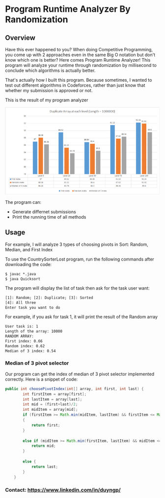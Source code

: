 # Program Runtime Analyzer By Randomization

## Overview

Have this ever happened to you? When doing Competitive Programming, you come up with 2 approaches even in the same Big O notation but don't know which one is better? Here comes Program Runtime Analyzer! This program will analyze your runtime through randomization by millisecond to conclude which algorithms is actually better.

That's actually how I built this program. Because sometimes, I wanted to test out different algorithms in Codeforces, rather than just
know that whether my submission is approved or not.

This is the result of my program analyzer

![My Image](images/Result.png)

The program can: 
- Generate differnet submissions
- Print the running time of all methods 

## Usage

For example, I will analyze 3 types of choosing pivots in Sort: Random, Median, and First Index

To use the CountrySorterLost program, run the following commands after downloading the code:
```
$ javac *.java
$ java Quicksort
```

The program will display the list of task then ask for the task user want:
```
[1]: Random; [2]: Duplicate; [3]: Sorted
[4]: All three
Enter task you want to do
```
For example, if you ask for task 1, it will print the result of the Random array

```
User task is: 1
Length of the array: 10000
RANDOM ARRAY:
First index: 0.66
Random index: 0.62
Median of 3 index: 0.54
```


### Median of 3 pivot selector

Our program can get the index of median of 3 pivot selector implemented correctly. Here is a snippet of code:
```java
public int choosePivotIndex(int[] array, int first, int last) {
        int firstItem = array[first];
        int lastItem = array[last];
        int mid = (first+last)/2;
        int midItem = array[mid];
        if (firstItem >= Math.min(midItem, lastItem) && firstItem <= Math.max(midItem, lastItem))
        {
            return first;
        }

        else if (midItem >= Math.min(firstItem, lastItem) && midItem <= Math.max(firstItem, lastItem)) {
            return mid;
        }

        else {
            return last;
        }
    }

```

### Contact: https://www.linkedin.com/in/duyngp/
